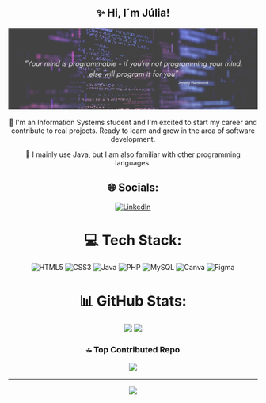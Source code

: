 <span align="center">

##  ✨ Hi, I´m Júlia! 

</span>

![image alt](https://github.com/JuliaHZucco/JuliaHZucco/blob/main/PIC.jpg?raw=true)

<div align="center">
📖 I'm an Information Systems student and I'm excited to start my career and contribute to real projects. Ready to learn and grow in the area of ​​software development.<br> 

🔧 I mainly use Java, but I am also familiar with other programming languages.

## 🌐 Socials:
[![LinkedIn](https://img.shields.io/badge/LinkedIn-%230077B5.svg?logo=linkedin&logoColor=white)](https://linkedin.com/in/https://www.linkedin.com/in/juhadassa/) 

# 💻 Tech Stack:
![HTML5](https://img.shields.io/badge/html5-%23E34F26.svg?style=for-the-badge&logo=html5&logoColor=white) ![CSS3](https://img.shields.io/badge/css3-%231572B6.svg?style=for-the-badge&logo=css3&logoColor=white) ![Java](https://img.shields.io/badge/java-%23ED8B00.svg?style=for-the-badge&logo=openjdk&logoColor=white) ![PHP](https://img.shields.io/badge/php-%23777BB4.svg?style=for-the-badge&logo=php&logoColor=white) ![MySQL](https://img.shields.io/badge/mysql-4479A1.svg?style=for-the-badge&logo=mysql&logoColor=white) ![Canva](https://img.shields.io/badge/Canva-%2300C4CC.svg?style=for-the-badge&logo=Canva&logoColor=white) ![Figma](https://img.shields.io/badge/figma-%23F24E1E.svg?style=for-the-badge&logo=figma&logoColor=white)
# 📊 GitHub Stats:
![](https://github-readme-stats.vercel.app/api?username=JuliaHZucco&theme=cobalt&hide_border=false&include_all_commits=false&count_private=false) ![](https://github-readme-stats.vercel.app/api/top-langs/?username=JuliaHZucco&theme=cobalt&hide_border=false&include_all_commits=false&count_private=false&layout=compact)

### 🔝 Top Contributed Repo
![](https://github-contributor-stats.vercel.app/api?username=JuliaHZucco&limit=5&theme=cobalt&combine_all_yearly_contributions=true)

---
[![](https://visitcount.itsvg.in/api?id=JuliaHZucco&icon=7&color=11)](https://visitcount.itsvg.in)

</div>

<!-- Proudly created with GPRM ( https://gprm.itsvg.in ) -->

